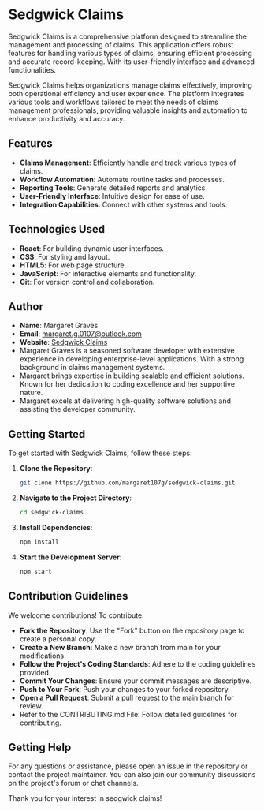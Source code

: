 # Sedgwick Claims

Sedgwick Claims is a comprehensive platform designed to streamline the management and processing of claims. This application offers robust features for handling various types of claims, ensuring efficient processing and accurate record-keeping. With its user-friendly interface and advanced functionalities.

Sedgwick Claims helps organizations manage claims effectively, improving both operational efficiency and user experience. The platform integrates various tools and workflows tailored to meet the needs of claims management professionals, providing valuable insights and automation to enhance productivity and accuracy.

## Features
- **Claims Management**: Efficiently handle and track various types of claims.
- **Workflow Automation**: Automate routine tasks and processes.
- **Reporting Tools**: Generate detailed reports and analytics.
- **User-Friendly Interface**: Intuitive design for ease of use.
- **Integration Capabilities**: Connect with other systems and tools.

## Technologies Used
- **React**: For building dynamic user interfaces.
- **CSS**: For styling and layout.
- **HTML5**: For web page structure.
- **JavaScript**: For interactive elements and functionality.
- **Git**: For version control and collaboration.

## Author
- **Name**: Margaret Graves  
- **Email**: margaret.g.0107@outlook.com  
- **Website**: [Sedgwick Claims](https://www.my-sedgwick.com)
- Margaret Graves is a seasoned software developer with extensive experience in developing enterprise-level applications. With a strong background in claims management systems.
- Margaret brings expertise in building scalable and efficient solutions. Known for her dedication to coding excellence and her supportive nature.
- Margaret excels at delivering high-quality software solutions and assisting the developer community.

## Getting Started

To get started with Sedgwick Claims, follow these steps:

1. **Clone the Repository**:
   ```bash
   git clone https://github.com/margaret107g/sedgwick-claims.git
2. **Navigate to the Project Directory**:
   ```bash
   cd sedgwick-claims
3. **Install Dependencies**:
   ```bash
   npm install
4. **Start the Development Server**:
   ```bash
   npm start
## Contribution Guidelines
We welcome contributions! To contribute:

- **Fork the Repository**: Use the "Fork" button on the repository page to create a personal copy.
- **Create a New Branch**: Make a new branch from main for your modifications.
- **Follow the Project's Coding Standards**: Adhere to the coding guidelines provided.
- **Commit Your Changes**: Ensure your commit messages are descriptive.
- **Push to Your Fork**: Push your changes to your forked repository.
- **Open a Pull Request**: Submit a pull request to the main branch for review.
- Refer to the CONTRIBUTING.md File: Follow detailed guidelines for contributing.

## Getting Help
For any questions or assistance, please open an issue in the repository or contact the project maintainer. You can also join our community discussions on the project's forum or chat channels.

Thank you for your interest in sedgwick claims!

